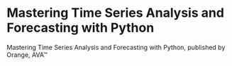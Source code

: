 # Mastering Time Series Analysis and Forecasting with Python
Mastering Time Series Analysis and Forecasting with Python, published by Orange, AVA™
